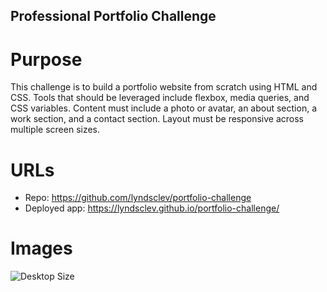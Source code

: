 ## Professional Portfolio Challenge

# Purpose
This challenge is to build a portfolio website from scratch using HTML and CSS. Tools that should be leveraged include flexbox, media queries, and CSS variables. Content must include a photo or avatar, an about section, a work section, and a contact section. Layout must be responsive across multiple screen sizes. 

# URLs 
* Repo: https://github.com/lyndsclev/portfolio-challenge
* Deployed app: https://lyndsclev.github.io/portfolio-challenge/ 

# Images 

![Desktop Size]()

